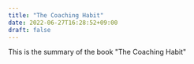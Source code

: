 ```yaml
---
title: "The Coaching Habit"
date: 2022-06-27T16:28:52+09:00
draft: false
---
```


This is the summary of the book "The Coaching Habit"
